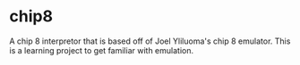 # chip8
A chip 8 interpretor that is based off of Joel Yliluoma's chip 8 emulator. This is a learning project to get familiar with emulation.
